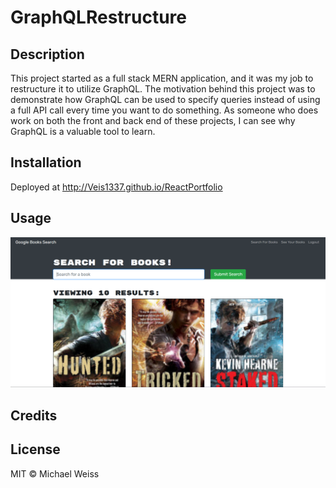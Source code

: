 # GraphQLRestructure

## Description

This project started as a full stack MERN application, and it was my job to restructure it to utilize GraphQL. 
The motivation behind this project was to demonstrate how GraphQL can be used to specify queries instead of using a full API call every time you want to do something.
As someone who does work on both the front and back end of these projects, I can see why GraphQL is a valuable tool to learn.

## Installation

Deployed at http://Veis1337.github.io/ReactPortfolio

## Usage

![](./media/Screenshot%202023-04-26%20140925.png)

## Credits

## License

MIT © Michael Weiss
